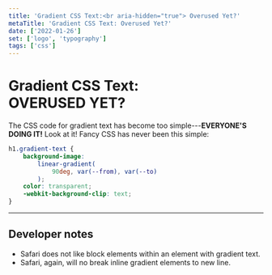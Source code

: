 ```yaml
---
title: 'Gradient CSS Text:<br aria-hidden="true"> Overused Yet?'
metaTitle: 'Gradient CSS Text: Overused Yet?'
date: ['2022-01-26']
set: ['logo', 'typography']
tags: ['css']
---
```


# Gradient CSS Text:<br aria-hidden> **Overused Yet?**

The CSS code for gradient text has become too simple---**everyone's doing it!** Look at it! Fancy CSS has never been this simple:

```css
h1.gradient-text {
	background-image:
		linear-gradient(
			90deg, var(--from), var(--to)
		);
	color: transparent;
	-webkit-background-clip: text;
}
```

---

## Developer notes

- Safari does not like block elements within an element with gradient text.
- Safari, again, will no break inline gradient elements to new line.

<GradientPostStyle />

<script>
	import GradientPostStyle from '/src/libs/GradientPostStyle.svelte';
</script>

<style>
	:global(main.gradient-text article) {
		--article-width: min(100%, calc(var(--base-width) + 20rem + 5vw));
	}

	:global(main.gradient-text) h1 {
		padding-inline-start: var(--body-gap-inline, 1rem);
		padding-inline-end: var(--body-gap-inline, 1rem);
		width: var(--article-width);
	}

	:global(.token.function),
	:global(.token.property) {
		--from: hsla(var(--gradient-base-hue, 180), 75%, 75%, 1);
		background-clip: text;
		background-image: linear-gradient(90deg, var(--from), var(--fg, white));
		color: transparent;
		font-weight: bold;
	}

strong { text-transform: uppercase; }
</style>
